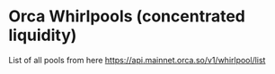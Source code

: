 # Orca Whirlpools (concentrated liquidity)
List of all pools from here https://api.mainnet.orca.so/v1/whirlpool/list